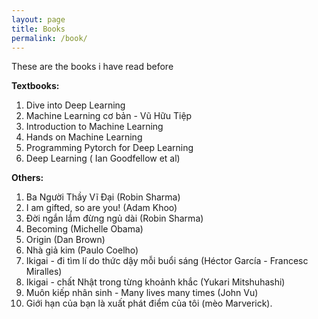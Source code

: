 ```yaml
---
layout: page
title: Books
permalink: /book/
---
```


These are the books i have read before

**Textbooks:**
1. Dive into Deep Learning
2. Machine Learning cơ bản - Vũ Hữu Tiệp
3. Introduction to Machine Learning
4. Hands on Machine Learning
5. Programming Pytorch for Deep Learning
6. Deep Learning ( Ian Goodfellow et al)

**Others:**
1. Ba Người Thầy Vĩ Đại (Robin Sharma)
2. I am gifted, so are you! (Adam Khoo)
3. Đời ngắn lắm đừng ngủ dài (Robin Sharma)
5. Becoming (Michelle Obama)
6. Origin (Dan Brown)
7. Nhà giả kim (Paulo Coelho)
8. Ikigai - đi tìm lí do thức dậy mỗi buổi sáng (Héctor García - Francesc Miralles)
9. Ikigai - chất Nhật trong từng khoảnh khắc (Yukari Mitshuhashi)
10. Muôn kiếp nhân sinh - Many lives many times (John Vu)
11. Giới hạn của bạn là xuất phát điểm của tôi (mèo Marverick).